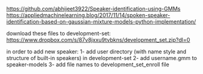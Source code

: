 https://github.com/abhijeet3922/Speaker-identification-using-GMMs
https://appliedmachinelearning.blog/2017/11/14/spoken-speaker-identification-based-on-gaussian-mixture-models-python-implementation/ 

download these files to development-set:
https://www.dropbox.com/s/87v8jxxu9tvbkns/development_set.zip?dl=0

in order to add new speaker:
1- add user directory (with name style and structure of built-in speakers) in development-set
2- add username.gmm to speaker-models
3- add file names to development_set_enroll file
